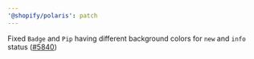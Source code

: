 ```yaml
---
'@shopify/polaris': patch
---
```


Fixed `Badge` and `Pip` having different background colors for `new` and `info` status ([#5840](https://github.com/Shopify/polaris/pull/5840))
